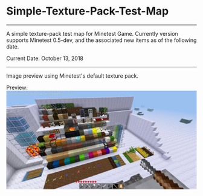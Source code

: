 # Simple-Texture-Pack-Test-Map
----

A simple texture-pack test map for Minetest Game.
Currently version supports Minetest 0.5-dev, and the associated new items as of the following date.


Current Date:
October 13, 2018

----
Image preview using Minetest's default texture pack.

Preview:
![Screenshot](screenshot.png)
